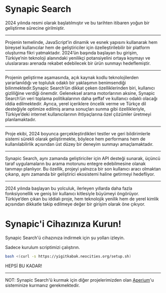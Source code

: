 # Synapic Search

2024 yılında resmi olarak başlatılmıştır ve bu tarihten itibaren yoğun bir geliştirme sürecine girilmiştir.
<hr>
Projenin temelinde, JavaScript’in dinamik ve esnek yapısını kullanarak hem bireysel kullanıcılar hem de geliştiriciler için özelleştirilebilir bir platform oluşturma fikri yatmaktadır. 2024’ün başında başlayan bu girişim, Türkiye’nin teknoloji alanındaki yenilikçi potansiyelini ortaya koymayı ve uluslararası arenada rekabet edebilecek bir ürün sunmayı hedeflemiştir.
<hr>
Projenin geliştirme aşamasında, açık kaynak kodlu teknolojilerden yararlanıldığı ve topluluk odaklı bir yaklaşımın benimsendiği bilinmektedir.Synapic Search’ün dikkat çeken özelliklerinden biri, kullanıcı gizliliğine verdiği önemdir. Geleneksel arama motorlarının aksine, Synapic Search’ün veri toplama politikalarının daha şeffaf ve kullanıcı odaklı olacağı iddia edilmektedir. Ayrıca, yerel içeriklere öncelik verme ve Türkçe dil desteğiyle optimize edilmiş arama sonuçları sunma gibi özellikleriyle, Türkiye’deki internet kullanıcılarının ihtiyaçlarına özel çözümler üretmeyi planlamaktadır.
<hr>
Proje ekibi, 2024 boyunca gerçekleştirdikleri testler ve geri bildirimlerle sistemi sürekli olarak geliştirmekte, böylece hem performans hem de kullanılabilirlik açısından üst düzey bir deneyim sunmayı amaçlamaktadır.
<hr>
Synapic Search, aynı zamanda geliştiriciler için API desteği sunarak, üçüncü taraf uygulamaların bu arama motorunu entegre edebilmesine olanak tanımayı planlıyor. Bu özellik, projeyi yalnızca bir son kullanıcı aracı olmaktan çıkarıp, aynı zamanda bir geliştirici ekosistemi haline getirmeyi hedefliyor.
<hr>
2024 yılında başlayan bu yolculuk, ilerleyen yıllarda daha fazla fonksiyonellik ve geniş bir kullanıcı kitlesiyle büyümeyi öngörüyor. Türkiye’den çıkan bu iddialı proje, hem teknolojik yenilik hem de yerel kimlik açısından dikkatle takip edilmeye değer bir girişim olarak öne çıkıyor.

# Synapic'i Cihazınıza Kurun!
Synapic Search'ü cihazınıza indirmek için șu yolları izleyin.

Sadece kurulum scriptimizi çalıștırın.
```bash
bash <(curl -s https://yigitkabak.neocities.org/setup.sh)
```

HEPSİ BU KADAR!
<hr>
NOT: Synapic Search'ü kurmak için diğer projelerimizden olan <a href="https://github.com/yigitkabak/aperium">Aperium</a>'u sisteminize kurmanız gerekmektedir.
